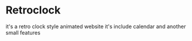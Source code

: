 # Retroclock

it's a retro clock style animated website it's include calendar and another small features
